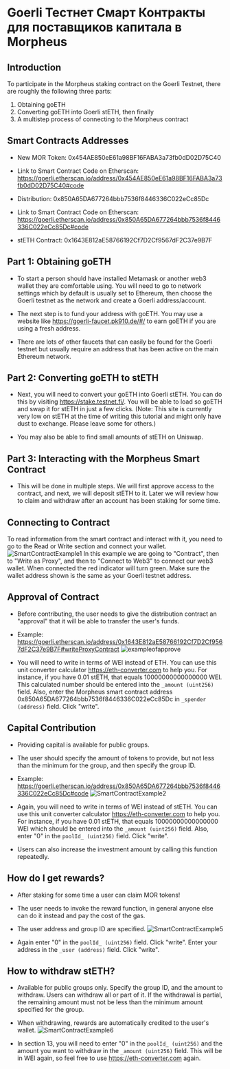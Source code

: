 # Goerli Тестнет Смарт Контракты для поставщиков капитала в Morpheus

## Introduction

To participate in the Morpheus staking contract on the Goerli Testnet, there are roughly the following three parts:
1) Obtaining goETH
2) Converting goETH into Goerli stETH, then finally
3) A multistep process of connecting to the Morpheus contract 

## Smart Contracts Addresses
- New MOR Token: 0x454AE850eE61a98BF16FABA3a73fb0dD02D75C40 
- Link to Smart Contract Code on Etherscan: https://goerli.etherscan.io/address/0x454AE850eE61a98BF16FABA3a73fb0dD02D75C40#code

- Distribution: 0x850A65DA677264bbb7536f8446336C022eCc85Dc
- Link to Smart Contract Code on Etherscan: https://goerli.etherscan.io/address/0x850A65DA677264bbb7536f8446336C022eCc85Dc#code

- stETH Contract: 0x1643E812aE58766192Cf7D2Cf9567dF2C37e9B7F 

## Part 1: Obtaining goETH
- To start a person should have installed Metamask or another web3 wallet they are comfortable using. You will need to go to network settings which by default is usually set to Ethereum, then choose the Goerli testnet as the network and create a Goerli address/account. 

- The next step is to fund your address with goETH. You may use a website like https://goerli-faucet.pk910.de/#/ to earn goETH if you are using a fresh address.

- There are lots of other faucets that can easily be found for the Goerli testnet but usually require an address that has been active on the main Ethereum network. 

## Part 2: Converting goETH to stETH 

-  Next, you will need to convert your goETH into Goerli stETH. You can do this by visiting https://stake.testnet.fi/. You will be able to load so goETH and swap it for stETH in just a few clicks. (Note: This site is currently very low on stETH at the time of writing this tutorial and might only have dust to exchange. Please leave some for others.)

- You may also be able to find small amounts of stETH on Uniswap.

## Part 3: Interacting with the Morpheus Smart Contract 

- This will be done in multiple steps. We will first approve access to the contract, and next, we will deposit stETH to it. Later we will review how to claim and withdraw after an account has been staking for some time.   

## Connecting to Contract
To read information from the smart contract and interact with it, you need to go to the Read or Write section and connect your wallet.
![SmartContractExample1](https://github.com/MorpheusAIs/Morpheus/assets/1563345/739127b8-0a44-4112-94d9-2670442b9c09)
In this example we are going to "Contract", then to "Write as Proxy", and then to "Connect to Web3" to connect our web3 wallet. When connected the red indicator will turn green. Make sure the wallet address shown is the same as your Goerli testnet address. 

## Approval of Contract
- Before contributing, the user needs to give the distribution contract an "approval" that it will be able to transfer the user's funds.
- Example: https://goerli.etherscan.io/address/0x1643E812aE58766192Cf7D2Cf9567dF2C37e9B7F#writeProxyContract
![exampleofapprove](https://github.com/MorpheusAIs/Morpheus/assets/1563345/d51a84da-9f38-42a7-9fb4-2f9dd2edfcff)

- You will need to write in terms of WEI instead of ETH. You can use this unit converter calculator https://eth-converter.com to help you. For instance, if you have 0.01 stETH, that equals 10000000000000000 WEI. This calculated number should be entered into the `_amount (uint256)` field. Also, enter the Morpheus smart contract address 0x850A65DA677264bbb7536f8446336C022eCc85Dc in `_spender (address)` field. Click "write". 

## Capital Contribution 
- Providing capital is available for public groups. 
- The user should specify the amount of tokens to provide, but not less than the minimum for the group, and then specify the group ID.
- Example: https://goerli.etherscan.io/address/0x850A65DA677264bbb7536f8446336C022eCc85Dc#code
![SmartContractExample2](https://github.com/jabo38/morpheus-images/assets/10395907/b47c571b-e858-4c19-b73a-8ca8ef4acf8d) 


- Again, you will need to write in terms of WEI instead of stETH. You can use this unit converter calculator https://eth-converter.com to help you. For instance, if you have 0.01 stETH, that equals 10000000000000000 WEI which should be entered into the `_amount (uint256)` field. Also, enter "0" in the `poolId_ (uint256)` field. Click "write". 

- Users can also increase the investment amount by calling this function repeatedly.

## How do I get rewards?
- After staking for some time a user can claim MOR tokens!
- The user needs to invoke the reward function, in general anyone else can do it instead and pay the cost of the gas.
- The user address and group ID are specified.
![SmartContractExample5](https://github.com/jabo38/morpheus-images/assets/10395907/eeb443a5-d28a-460e-9fd0-477dcc663789)

- Again enter "0" in the `poolId_ (uint256)` field. Click "write". Enter your address in the `_user (address)` field. Click "write".

## How to withdraw stETH?
- Available for public groups only. Specify the group ID, and the amount to withdraw. Users can withdraw all or part of it. If the withdrawal is partial, the remaining amount must not be less than the minimum amount specified for the group.
- When withdrawing, rewards are automatically credited to the user's wallet.
![SmartContractExample6](https://github.com/jabo38/morpheus-images/assets/10395907/579b7d74-8526-45de-a531-2df4c965c12a)

- In section 13, you will need to enter "0" in the `poolId_ (uint256)` and the amount you want to withdraw in the `_amount (uint256)` field. This will be in WEI again, so feel free to use https://eth-converter.com again. 
